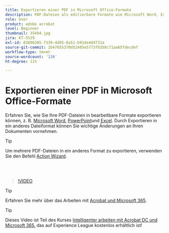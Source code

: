 ```yaml
---
title: Exportieren einer PDF in Microsoft Office-Formate
description: PDF-Dateien als editierbare Formate wie Microsoft Word, Excel oder PowerPoint exportieren
role: User
product: adobe acrobat
level: Beginner
thumbnail: 35494.jpg
jira: KT-5529
exl-id: 83896285-7339-4d95-8a51-b91de4d4731a
source-git-commit: 2b47655370d52405e5773f0358c71aa65fdecdef
workflow-type: tm+mt
source-wordcount: '126'
ht-degree: 11%

---
```


# Exportieren einer PDF in Microsoft Office-Formate

Erfahren Sie, wie Sie Ihre PDF-Dateien in bearbeitbare Formate exportieren können, z. B. [Microsoft Word](https://www.adobe.com/de/acrobat/online/pdf-to-word.html), [PowerPoint](https://www.adobe.com/de/acrobat/online/pdf-to-ppt.html)und [Excel](https://www.adobe.com/de/acrobat/online/pdf-to-excel.html). Durch Exportieren in ein anderes Dateiformat können Sie wichtige Änderungen an Ihren Dokumenten vornehmen.

>[!TIP]
>
>Um mehrere PDF-Dateien in ein anderes Format zu exportieren, verwenden Sie den Befehl [Action Wizard](../advanced-tasks/action.md).

<br> 

>[!VIDEO](https://video.tv.adobe.com/v/35494?quality=12&learn=on&hidetitle=true)

>[!TIP]
>
>Erfahren Sie mehr über das Arbeiten mit [Acrobat und Microsoft 365](../integrate/integrate-overview.md).

>[!TIP]
>
>Dieses Video ist Teil des Kurses [Intelligenter arbeiten mit Acrobat DC und Microsoft 365.](https://experienceleague.adobe.com/?recommended=Acrobat-U-1-2021.microsoft365) das auf Experience League kostenlos erhältlich ist!
